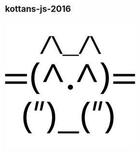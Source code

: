 # kottans-js-2016


![logo](https://github.com/Kottans/artifacts/blob/master/logo/kottans-logo.jpg)
